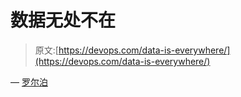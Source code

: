 # 数据无处不在

> 原文:[https://devops.com/data-is-everywhere/](https://devops.com/data-is-everywhere/)

— [罗尔泊](https://devops.com/author/breselman/)